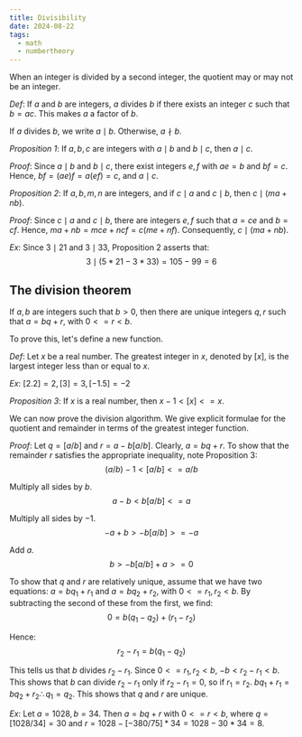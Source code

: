 ```yaml
---
title: Divisibility
date: 2024-08-22
tags:
  - math
  - numbertheory
---
```


When an integer is divided by a second integer, the quotient may or may not be an integer.

*Def*: If $a$ and $b$ are integers, $a$ divides $b$ if there exists an integer $c$ such that $b = ac$. This makes $a$ a factor of $b$.

If $a$ divides $b$, we write $a \mid b$. Otherwise, $a \nmid b$.

*Proposition 1*: If $a, b, c$ are integers with $a \mid b$ and $b \mid c$, then $a \mid c$.

*Proof*: Since $a \mid b$ and $b \mid c$, there exist integers $e, f$ with $ae = b$ and $bf = c$. Hence, $bf = (ae)f = a(ef) = c$, and $a \mid c$.

*Proposition 2*: If $a, b, m, n$ are integers, and if $c \mid a$ and $c \mid b$, then $c \mid (ma+nb)$.

*Proof*: Since $c \mid a$ and $c \mid b$, there are integers $e, f$ such that $a = ce$ and $b = cf$. Hence, $ma + nb = mce + ncf = c(me + nf)$. Consequently, $c \mid (ma + nb)$.

*Ex*: Since $3 \mid 21$ and $3 \mid 33$, Proposition 2 asserts that:
$$
\begin{equation}
3 \mid (5 * 21 - 3 * 33) = 105 - 99 = 6
\end{equation}
$$

## The division theorem

If $a, b$ are integers such that $b > 0$, then there are unique integers $q, r$ such that $a = bq + r$, with $0 <= r < b$.

To prove this, let's define a new function.

*Def*: Let $x$ be a real number. The greatest integer in $x$, denoted by $[x]$, is the largest integer less than or equal to $x$.

*Ex*: $[2.2] = 2, [3] = 3, [-1.5] = -2$

*Proposition 3*: If $x$ is a real number, then $x-1 < [x] <= x$.

We can now prove the division algorithm. We give explicit formulae for the quotient and remainder in terms of the greatest integer function.

*Proof*: Let $q = [a/b]$ and $r = a - b[a/b]$. Clearly, $a = bq + r$. To show that the remainder $r$ satisfies the appropriate inequality, note Proposition 3:
$$
\begin{equation}
(a/b)-1 < [a/b] <= a/b
\end{equation}
$$

Multiply all sides by $b$.
$$
\begin{equation}
a - b < b[a/b] <= a
\end{equation}
$$

Multiply all sides by $-1$.
$$
\begin{equation}
-a + b > -b[a/b] >= -a
\end{equation}
$$

Add $a$.
$$
\begin{equation}
b > -b[a/b] + a >= 0
\end{equation}
$$

To show that $q$ and $r$ are relatively unique, assume that we have two equations: $a = bq_1 + r_1$ and $a = bq_2 + r_2$, with $0 <= r_1, r_2 < b$. By subtracting the second of these from the first, we find:
$$
\begin{equation}
0 = b(q_1 - q_2) + (r_1 - r_2)
\end{equation}
$$

Hence:
$$
\begin{equation}
r_2 - r_1 = b(q_1 - q_2)
\end{equation}
$$

This tells us that $b$ divides $r_2 - r_1$. Since $0 <= r_1, r_2 < b$, $-b < r_2 - r_1 < b$. This shows that $b$ can divide $r_2 - r_1$ only if $r_2 - r_1 = 0$, so if $r_1 = r_2$. $bq_1 + r_1 = bq_2 + r_2 \therefore q_1 = q_2$. This shows that $q$ and $r$ are unique.

*Ex*: Let $a = 1028, b = 34$. Then $a = bq + r$ with $0 <= r < b$, where $q = [1028/34] = 30$ and $r = 1028 - [-380/75] * 34 = 1028 - 30*34 = 8$.
